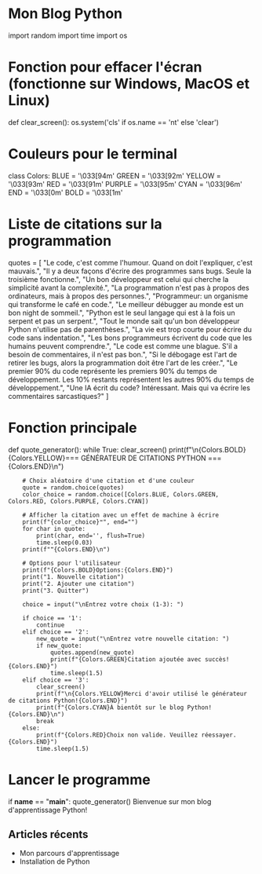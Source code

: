 # Mon Blog Python
import random
import time
import os

# Fonction pour effacer l'écran (fonctionne sur Windows, MacOS et Linux)
def clear_screen():
    os.system('cls' if os.name == 'nt' else 'clear')

# Couleurs pour le terminal
class Colors:
    BLUE = '\033[94m'
    GREEN = '\033[92m'
    YELLOW = '\033[93m'
    RED = '\033[91m'
    PURPLE = '\033[95m'
    CYAN = '\033[96m'
    END = '\033[0m'
    BOLD = '\033[1m'

# Liste de citations sur la programmation
quotes = [
    "Le code, c'est comme l'humour. Quand on doit l'expliquer, c'est mauvais.",
    "Il y a deux façons d'écrire des programmes sans bugs. Seule la troisième fonctionne.",
    "Un bon développeur est celui qui cherche la simplicité avant la complexité.",
    "La programmation n'est pas à propos des ordinateurs, mais à propos des personnes.",
    "Programmeur: un organisme qui transforme le café en code.",
    "Le meilleur débugger au monde est un bon night de sommeil.",
    "Python est le seul langage qui est à la fois un serpent et pas un serpent.",
    "Tout le monde sait qu'un bon développeur Python n'utilise pas de parenthèses.",
    "La vie est trop courte pour écrire du code sans indentation.",
    "Les bons programmeurs écrivent du code que les humains peuvent comprendre.",
    "Le code est comme une blague. S'il a besoin de commentaires, il n'est pas bon.",
    "Si le débogage est l'art de retirer les bugs, alors la programmation doit être l'art de les créer.",
    "Le premier 90% du code représente les premiers 90% du temps de développement. Les 10% restants représentent les autres 90% du temps de développement.",
    "Une IA écrit du code? Intéressant. Mais qui va écrire les commentaires sarcastiques?"
]

# Fonction principale
def quote_generator():
    while True:
        clear_screen()
        print(f"\n{Colors.BOLD}{Colors.YELLOW}=== GÉNÉRATEUR DE CITATIONS PYTHON ==={Colors.END}\n")
        
        # Choix aléatoire d'une citation et d'une couleur
        quote = random.choice(quotes)
        color_choice = random.choice([Colors.BLUE, Colors.GREEN, Colors.RED, Colors.PURPLE, Colors.CYAN])
        
        # Afficher la citation avec un effet de machine à écrire
        print(f"{color_choice}❝", end="")
        for char in quote:
            print(char, end='', flush=True)
            time.sleep(0.03)
        print(f"❞{Colors.END}\n")
        
        # Options pour l'utilisateur
        print(f"{Colors.BOLD}Options:{Colors.END}")
        print("1. Nouvelle citation")
        print("2. Ajouter une citation")
        print("3. Quitter")
        
        choice = input("\nEntrez votre choix (1-3): ")
        
        if choice == '1':
            continue
        elif choice == '2':
            new_quote = input("\nEntrez votre nouvelle citation: ")
            if new_quote:
                quotes.append(new_quote)
                print(f"{Colors.GREEN}Citation ajoutée avec succès!{Colors.END}")
                time.sleep(1.5)
        elif choice == '3':
            clear_screen()
            print(f"\n{Colors.YELLOW}Merci d'avoir utilisé le générateur de citations Python!{Colors.END}")
            print(f"{Colors.CYAN}À bientôt sur le blog Python!{Colors.END}\n")
            break
        else:
            print(f"{Colors.RED}Choix non valide. Veuillez réessayer.{Colors.END}")
            time.sleep(1.5)

# Lancer le programme
if __name__ == "__main__":
    quote_generator()
Bienvenue sur mon blog d'apprentissage Python!

## Articles récents
- Mon parcours d'apprentissage
- Installation de Python
